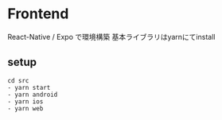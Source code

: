 # Frontend

React-Native / Expo で環境構築
基本ライブラリはyarnにてinstall

## setup
```
cd src
- yarn start
- yarn android
- yarn ios
- yarn web
```